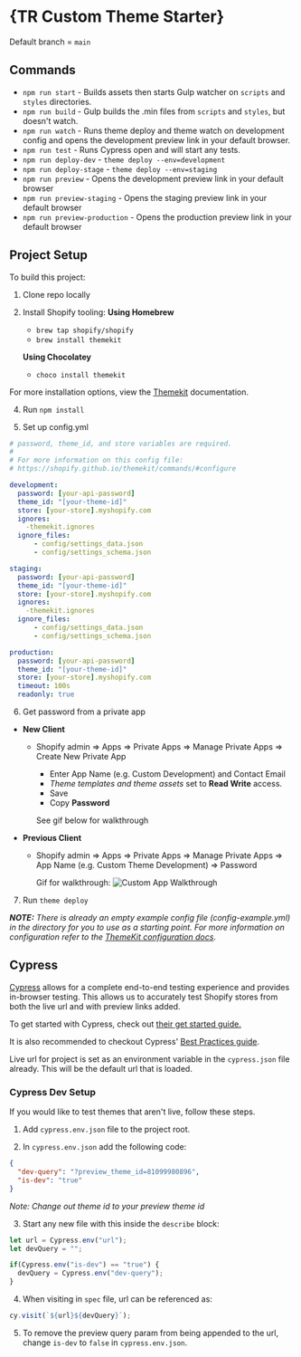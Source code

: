 # {TR Custom Theme Starter}

Default branch = `main`

## Commands

* `npm run start`        - Builds assets then starts Gulp watcher on `scripts` and `styles` directories.
* `npm run build`        - Gulp builds the .min files from `scripts` and `styles`, but doesn't watch.
* `npm run watch`        - Runs theme deploy and theme watch on development config and opens the development preview link in your default browser.
* `npm run test`         - Runs Cypress open and will start any tests.
* `npm run deploy-dev`   - `theme deploy --env=development`
* `npm run deploy-stage` - `theme deploy --env=staging`
* `npm run preview` - Opens the development preview link in your default browser
* `npm run preview-staging` - Opens the staging preview link in your default browser
* `npm run preview-production` - Opens the production preview link in your default browser

## Project Setup

To build this project:

1. Clone repo locally

2. Install Shopify tooling:
   **Using Homebrew**

   - `brew tap shopify/shopify`
   - `brew install themekit`

   **Using Chocolatey**

   - `choco install themekit`

For more installation options, view the [Themekit](https://shopify.github.io/themekit/) documentation.

4. Run `npm install`

5. Set up config.yml

``` yaml
# password, theme_id, and store variables are required.
#
# For more information on this config file:
# https://shopify.github.io/themekit/commands/#configure

development:
  password: [your-api-password]
  theme_id: "[your-theme-id]"
  store: [your-store].myshopify.com
  ignores:
    -themekit.ignores
  ignore_files:
      - config/settings_data.json
      - config/settings_schema.json

staging:
  password: [your-api-password]
  theme_id: "[your-theme-id]"
  store: [your-store].myshopify.com
  ignores:
    -themekit.ignores
  ignore_files:
      - config/settings_data.json
      - config/settings_schema.json

production:
  password: [your-api-password]
  theme_id: "[your-theme-id]"
  store: [your-store].myshopify.com
  timeout: 100s
  readonly: true

```

6. Get password from a private app

- **New Client**
  - Shopify admin => Apps => Private Apps => Manage Private Apps => Create New
    Private App
    - Enter App Name (e.g. Custom Development) and Contact Email 
    - _Theme templates and theme assets_ set to **Read Write** access.
    - Save
    - Copy **Password**

    See gif below for walkthrough

- **Previous Client**
  - Shopify admin => Apps => Private Apps => Manage Private Apps => App Name (e.g. Custom Theme Development)
    => Password

    Gif for walkthrough:
    ![Custom App Walkthrough](../setup-docs/shopify-local-theme-development-generate-api.gif)

7. Run `theme deploy`

***NOTE:** There is already an empty example config file (config-example.yml) in the directory for you to use as a starting point. For more information on configuration refer to the [ThemeKit configuration docs](https://shopify.github.io/themekit/commands/#configure)*.

## Cypress

[Cypress](https://www.cypress.io/) allows for a complete end-to-end testing experience and provides
in-browser testing. This allows us to accurately test Shopify stores from both
the live url and with preview links added.

To get started with Cypress, check out [their get started guide.](https://docs.cypress.io/guides/getting-started/writing-your-first-test.html#Step-2-Query-for-an-element)

It is also recommended to checkout Cypress' [Best Practices guide](https://docs.cypress.io/guides/references/best-practices.html).

Live url for project is set as an environment variable in the `cypress.json`
file already. This will be the default url that is loaded.

### Cypress Dev Setup

If you would like to test themes that aren't live, follow these steps.

1. Add `cypress.env.json` file to the project root.

2. In `cypress.env.json` add the following code:

``` json
{
  "dev-query": "?preview_theme_id=81099980896",
  "is-dev": "true"
}
```

_Note: Change out theme id to your preview theme id_

3. Start any new file with this inside the `describe` block:

``` javascript
let url = Cypress.env("url");
let devQuery = "";

if(Cypress.env("is-dev") == "true") {
  devQuery = Cypress.env("dev-query");
}
```

4. When visiting in `spec` file, url can be referenced as:

``` javascript
cy.visit(`${url}${devQuery}`);
```

5. To remove the preview query param from being appended to the url, change `is-dev` to `false` in `cypress.env.json`.
